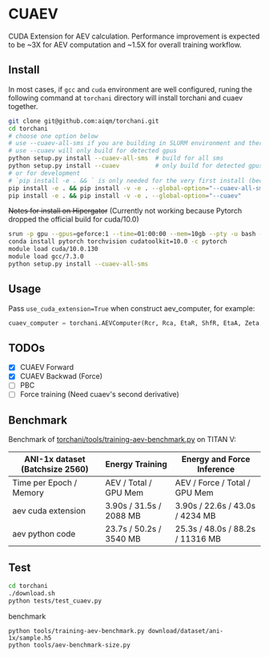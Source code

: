 # CUAEV
CUDA Extension for AEV calculation.
Performance improvement is expected to be ~3X for AEV computation and ~1.5X for overall training workflow.

## Install
In most cases, if `gcc` and `cuda` environment are well configured, runing the following command at `torchani` directory will install torchani and cuaev together.
```bash
git clone git@github.com:aiqm/torchani.git
cd torchani
# choose one option below
# use --cuaev-all-sms if you are building in SLURM environment and there are multiple different gpus in a node
# use --cuaev will only build for detected gpus
python setup.py install --cuaev-all-sms  # build for all sms
python setup.py install --cuaev          # only build for detected gpus
# or for development
# `pip install -e . && ` is only needed for the very first install (because issue of https://github.com/pypa/pip/issues/1883)
pip install -e . && pip install -v -e . --global-option="--cuaev-all-sms"  # build for all sms
pip install -e . && pip install -v -e . --global-option="--cuaev"          # only build for detected gpus
```

<del>Notes for install on Hipergator</del> (Currently not working because Pytorch dropped the official build for cuda/10.0)
```bash
srun -p gpu --gpus=geforce:1 --time=01:00:00 --mem=10gb --pty -u bash -i   # compile may fail because of low on memery (when memery is less than 5gb)
conda install pytorch torchvision cudatoolkit=10.0 -c pytorch              # make sure it's cudatoolkit=10.0
module load cuda/10.0.130
module load gcc/7.3.0
python setup.py install --cuaev-all-sms
```

## Usage
Pass `use_cuda_extension=True` when construct aev_computer, for example:
```python
cuaev_computer = torchani.AEVComputer(Rcr, Rca, EtaR, ShfR, EtaA, Zeta, ShfA, ShfZ, num_species, use_cuda_extension=True)
```

## TODOs
- [x] CUAEV Forward
- [x] CUAEV Backwad (Force)
- [ ] PBC
- [ ] Force training (Need cuaev's second derivative)

## Benchmark
Benchmark of [torchani/tools/training-aev-benchmark.py](https://github.com/aiqm/torchani/tree/master/torchani/tools/training-aev-benchmark.py) on TITAN V:

| ANI-1x dataset (Batchsize 2560) | Energy Training         | Energy and Force Inference        |
|---------------------------------|-------------------------|-----------------------------------|
| Time per Epoch / Memory         | AEV / Total / GPU Mem   |  AEV  / Force / Total / GPU Mem   |
| aev cuda extension              | 3.90s / 31.5s / 2088 MB | 3.90s / 22.6s / 43.0s / 4234 MB   |
| aev python code                 | 23.7s / 50.2s / 3540 MB | 25.3s / 48.0s / 88.2s / 11316 MB  |

## Test
```bash
cd torchani
./download.sh
python tests/test_cuaev.py
```

benchmark
```
python tools/training-aev-benchmark.py download/dataset/ani-1x/sample.h5
python tools/aev-benchmark-size.py
```